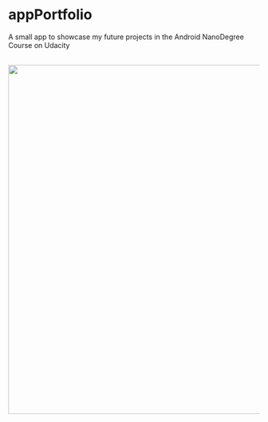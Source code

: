# appPortfolio

A small app to showcase my future projects in the Android NanoDegree Course on Udacity

<br>
<img height="700" src="https://github.com/boffti/appPortfolio/tree/master/app/src/main/res/mipmap-xxxhdpi/portfolioApp.png"/>
<br>
